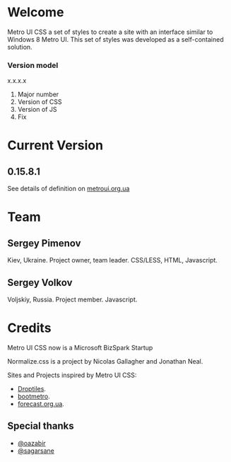 # Welcome

Metro UI CSS a set of styles to create a site with an interface similar to Windows 8 Metro UI. This set of styles was developed as a self-contained solution.

### Version model
x.x.x.x

1) Major number
2) Version of CSS
3) Version of JS
4) Fix

# Current Version
## 0.15.8.1

See details of definition on [metroui.org.ua](http://metroui.org.ua)

# Team

## Sergey Pimenov
Kiev, Ukraine.
Project owner, team leader.
CSS/LESS, HTML, Javascript.

## Sergey Volkov
Voljskiy, Russia.
Project member.
Javascript.

# Credits

Metro UI CSS now is a Microsoft BizSpark Startup

Normalize.css is a project by Nicolas Gallagher and Jonathan Neal.

Sites and Projects inspired by Metro UI CSS:

* [Droptiles](http://oazabir.github.com/Droptiles/).
* [bootmetro](http://aozora.github.com/bootmetro/).
* [forecast.org.ua](http://forecast.org.ua).

## Special thanks

* [@oazabir](https://github.com/oazabir)
* [@sagarsane](https://github.com/sagarsane)